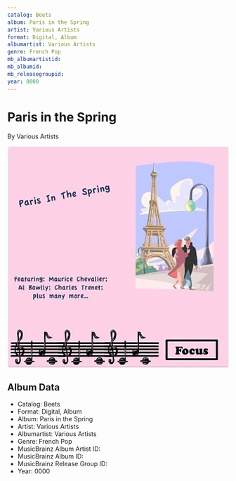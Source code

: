 ```yaml
---
catalog: Beets
album: Paris in the Spring
artist: Various Artists
format: Digital, Album
albumartist: Various Artists
genre: French Pop
mb_albumartistid: 
mb_albumid: 
mb_releasegroupid: 
year: 0000
---
```


# Paris in the Spring

By Various Artists

![](../../assets/beetscovers/Various_Artists-Paris_in_the_Spring.jpg)

## Album Data

- Catalog: Beets
- Format: Digital, Album
- Album: Paris in the Spring
- Artist: Various Artists
- Albumartist: Various Artists
- Genre: French Pop
- MusicBrainz Album Artist ID: 
- MusicBrainz Album ID: 
- MusicBrainz Release Group ID: 
- Year: 0000

